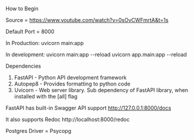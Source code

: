 
How to Begin

Source = https://www.youtube.com/watch?v=0sOvCWFmrtA&t=1s


Default Port = 8000

In Production:
uvicorn main:app

In development:
uvicorn main:app --reload
uvicorn app.main:app --reload




Dependencies
1. FastAPI - Python API development framework
2. Autopep8 - Provides formatting to python code
3. Uvicorn - Web server library. Sub dependency of FastAPI library, when installed with the [all] flag


FastAPI has built-in Swagger API support
http://127.0.0.1:8000/docs

It also supports Redoc
http://localhost:8000/redoc


Postgres Driver = Psycopg
